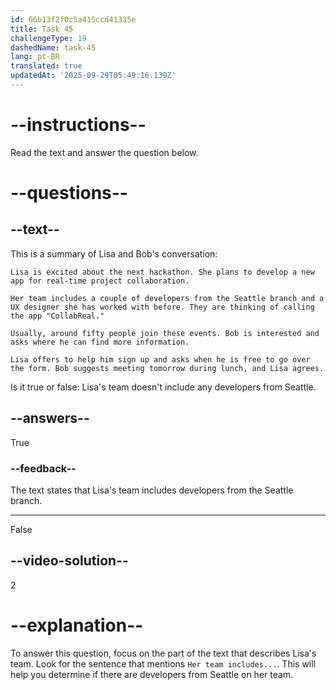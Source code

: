 ```yaml
---
id: 66b13f2f0c5a415ccd41335e
title: Task 45
challengeType: 19
dashedName: task-45
lang: pt-BR
translated: true
updatedAt: '2025-09-29T05:49:16.139Z'
---
```


<!-- READING -->

# --instructions--

Read the text and answer the question below.

# --questions--

## --text--

This is a summary of Lisa and Bob's conversation:

`Lisa is excited about the next hackathon. She plans to develop a new app for real-time project collaboration.`

`Her team includes a couple of developers from the Seattle branch and a UX designer she has worked with before. They are thinking of calling the app "CollabReal."`

`Usually, around fifty people join these events. Bob is interested and asks where he can find more information.`

`Lisa offers to help him sign up and asks when he is free to go over the form. Bob suggests meeting tomorrow during lunch, and Lisa agrees.`

Is it true or false: Lisa's team doesn't include any developers from Seattle.

## --answers--

True

### --feedback--

The text states that Lisa's team includes developers from the Seattle branch.

---

False

## --video-solution--

2

# --explanation--

To answer this question, focus on the part of the text that describes Lisa's team. Look for the sentence that mentions `Her team includes...`. This will help you determine if there are developers from Seattle on her team.
